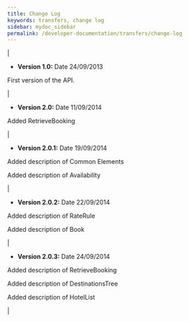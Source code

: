 ```yaml
---
title: Change Log
keywords: transfers, change log
sidebar: mydoc_sidebar
permalink: /developer-documentation/transfers/change-log
---
```


|

-   **Version 1.0:** Date 24/09/2013

First version of the API.

|

-   **Version 2.0:** Date 11/09/2014

Added RetrieveBooking

|

-   **Version 2.0.1:** Date 19/09/2014

Added description of Common Elements

Added description of Availability

|

-   **Version 2.0.2:** Date 22/09/2014

Added description of RateRule

Added description of Book

|

-   **Version 2.0.3:** Date 24/09/2014

Added description of RetrieveBooking

Added description of DestinationsTree

Added description of HotelList

|
